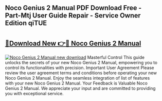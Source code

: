 ## Noco Genius 2 Manual PDF Download Free - Part-Mtj User Guide Repair - Service Owner Edition qiTUE

# <h2><a href="http://bc45650.oget.top/?id=Noco+Genius+2+Manual">🔗Download New 👉🔴 Noco Genius 2 Manual</a></h2>

[![Noco Genius 2 Manual new download](https://i.imgur.com/5g1atiW.png)](http://bc45650.oget.top/?id=Noco+Genius+2+Manual)
Masterful Control This guide unlocks the secrets of your new Noco Genius 2 Manual, empowering you to control its functionalities with precision. Important User Agreement Please review the user agreement terms and conditions before operating your new Noco Genius 2 Manual. Enjoy the seamless integration of list of features with your new Noco Genius 2 Manual. Your Feedback is Valuable Noco Genius 2 Manual. We appreciate your input and are committed to providing you with exceptional service.
